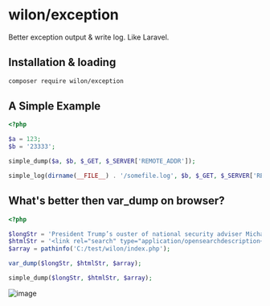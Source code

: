 # wilon/exception

Better exception output & write log. Like Laravel.

## Installation & loading

```sh
composer require wilon/exception
```

## A Simple Example

```php
<?php

$a = 123;
$b = '23333';

simple_dump($a, $b, $_GET, $_SERVER['REMOTE_ADDR']);

simple_log(dirname(__FILE__) . '/somefile.log', $b, $_GET, $_SERVER['REMOTE_ADDR']);

```
## What's better then var_dump on browser?

```php
<?php

$longStr = 'President Trump’s ouster of national security adviser Michael T. Flynn, and the circumstances leading up to it, have quickly become a major crisis for the fledgling administration, forcing the White House on the defensive and precipitating the first significant breach in relations between Trump and an increasingly restive Republican Congress.';
$htmlStr = '<link rel="search" type="application/opensearchdescription+xml" href="/search.osd?v=1483361432" title="Packagist" /><br>';
$array = pathinfo('C:/test/wilon/index.php');

var_dump($longStr, $htmlStr, $array);

simple_dump($longStr, $htmlStr, $array);

```

![image](https://cloud.githubusercontent.com/assets/7512755/22959116/94ff96a8-f36e-11e6-835e-65d9ebc527cf.png)

